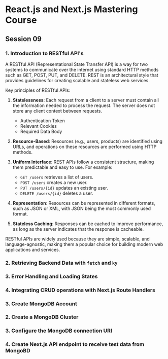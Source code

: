 # React.js and Next.js Mastering Course

## Session 09

### 1. Introduction to RESTful API's

A RESTful API (Representational State Transfer API) is a way for two systems to communicate over the internet using standard HTTP methods such as GET, POST, PUT, and DELETE. REST is an architectural style that provides guidelines for creating scalable and stateless web services.

Key principles of RESTful APIs:

1. **Statelessness**: Each request from a client to a server must contain all the information needed to process the request. The server does not store any client context between requests.

   - Authentication Token
   - Relevant Cookies
   - Required Data Body

2. **Resource-Based**: Resources (e.g., users, products) are identified using URLs, and operations on these resources are performed using HTTP methods.

3. **Uniform Interface**: REST APIs follow a consistent structure, making them predictable and easy to use. For example:

   - `GET /users` retrieves a list of users.
   - `POST /users` creates a new user.
   - `PUT /users/{id}` updates an existing user.
   - `DELETE /users/{id}` deletes a user.

4. **Representation**: Resources can be represented in different formats, such as JSON or XML, with JSON being the most commonly used format.

5. **Stateless Caching**: Responses can be cached to improve performance, as long as the server indicates that the response is cacheable.

RESTful APIs are widely used because they are simple, scalable, and language-agnostic, making them a popular choice for building modern web applications and services.

### 2. Retrieving Backend Data with `fetch` and `ky`

### 3. Error Handling and Loading States

### 4. Integrating CRUD operations with Next.js Route Handlers

### 3. Create MongoDB Account

### 2. Create a MongoDB Cluster

### 3. Configure the MongoDB connection URI

### 4. Create Next.js API endpoint to receive test data from MongoBD
